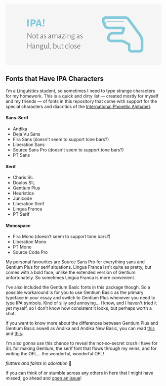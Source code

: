 ![ipa-cover](https://github.com/Scosh/fonts/blob/master/images/ipa-cover.png)
## Fonts that Have IPA Characters

I'm a Linguistics student, so sometimes I need to type strange characters for my homework. This is a quick and dirty list — created mostly for myself and my friends — of fonts in this repository that come with support for the special characters and diacritics of the [International Phonetic Alphabet](http://bit.ly/2bTJT70).

#### Sans-Serif
* Andika
* Deja Vu Sans
* Fira Sans (doesn't seem to support tone bars?)
* Liberation Sans
* Source Sans Pro (doesn't seem to support tone bars?)
* PT Sans

#### Serif
* Charis SIL
* Doulos SIL
* Gentium Plus
* Heuristica
* Junicode
* Liberation Serif
* Lingua Franca
* PT Serif

#### Monospace
* Fira Mono (doesn't seem to support tone bars?)
* Liberation Mono
* PT Mono
* Source Code Pro

My personal favourites are Source Sans Pro for everything sans and Gentium Plus for serif situations. Lingua Franca isn't quite as pretty, but comes with a bold face, unlike the extended version of Gentium unfortunately. So sometimes Lingua Franca is more convenient.

I've also included the Gentium Basic fonts in this package though. So a possible workaround is for you to use Gentium Basic as the primary typeface in your essay and switch to Gentium Plus whenever you need to type IPA symbols. Kind of silly and annoying… I know, and I haven't tried it yet myself, so I don't know how consistent it looks, but perhaps worth a shot.

If you want to know more about the differences between Gentium Plus and Gentium Basic aswell as Andika and Andika New Basic, you can read [this](http://software.sil.org/gentium/support/faq/) and [this](http://software.sil.org/andika/support/faq/).

I'm also gonna use this chance to reveal the not-so-secret crush I have for SIL for making Gentium, the serif font that flows through my veins, and for writing the OFL… the wonderful, wonderful OFL!

*flutters and faints in adoration* :revolving_hearts:

If you can think of or stumble across any others in here that I might have missed, go ahead and [open an issue](https://github.com/Scosh/fonts/issues)!

